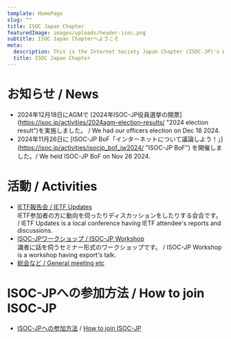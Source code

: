 ```yaml
---
template: HomePage
slug: ""
title: ISOC Japan Chapter
featuredImage: images/uploads/header-isoc.png
subtitle: ISOC Japan Chapterへようこそ
meta:
  description: This is the Internet Society Japan Chapter (ISOC-JP)'s Web Page.
  title: ISOC Japan Chapter
---
```


# お知らせ / News

* 2024年12月18日にAGMで [2024年ISOC-JP役員選挙の開票] (https://isoc.jp/activities/2024agm-election-results/ "2024 election result")を実施しました。 / We had our officers election on Dec 18 2024.
* 2024年11月26日に [ISOC-JP BoF「インターネットについて議論しよう！」] (https://isoc.jp/activities/isocjp_bof_iw2024/ "ISOC-JP BoF") を開催しました。/ We held ISOC-JP BoF on Nov 26 2024.


# 活動 / Activities

* [IETF報告会 / IETF Updates](https://isoc.jp/activities/ietf_updates/)<br>
IETF参加者の方に動向を伺ったりディスカッションをしたりする会合です。 / IETF Updates is a local conference having IETF attendee's reports and discussions.
* [ISOC-JPワークショップ / ISOC-JP Workshop](https://isoc.jp/activities/workshop/)<br>
識者に話を伺うセミナー形式のワークショップです。 / ISOC-JP Workshop is a workshop having export's talk.
* [総会など / General meeting etc](https://isoc.jp/activities/)<br>

# ISOC-JPへの参加方法 / How to join ISOC-JP

* [ISOC-JPへの参加方法](https://isoc.jp/joinus/) / [How to join ISOC-JP](https://isoc.jp/joinus/)
